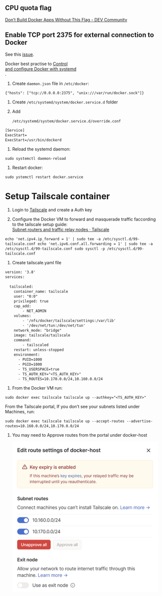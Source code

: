 ## CPU quota flag

[Don’t Build Docker Apps Without This Flag - DEV Community](https://dev.to/code42cate/dont-build-docker-apps-without-this-flag-48kg)

## Enable TCP port 2375 for external connection to Docker  

See this [issue](https://github.com/moby/moby/issues/25471).

Docker best practise to [Control  
and configure Docker with systemd  
](https://docs.docker.com/engine/admin/systemd/\#/custom-docker-daemon-options).

1. Create `daemon.json` file in `/etc/docker`:

```Plain
{"hosts": ["tcp://0.0.0.0:2375", "unix:///var/run/docker.sock"]}
```

1. Create `/etc/systemd/system/docker.service.d` folder
2. Add  
      
    `/etc/systemd/system/docker.service.d/override.conf`

```Plain
[Service]
ExecStart=
ExecStart=/usr/bin/dockerd
```

1. Reload the systemd daemon:

```Plain
sudo systemctl daemon-reload
```

1. Restart docker:

```Plain
sudo ystemctl restart docker.service
```

# Setup Tailscale container

1. Login to [Tailscale](https://login.tailscale.com/admin/settings/keys) and create a Auth key  
    
2. Configure the Docker VM to forward and masquerade traffic faccording  
    to the tailscale setup guide:  
    [Subnet routers and traffic relay nodes · Tailscale](https://tailscale.com/kb/1019/subnets/?tab=linux\#enable-ip-forwarding)

```Plain
echo 'net.ipv4.ip_forward = 1' | sudo tee -a /etc/sysctl.d/99-tailscale.conf echo 'net.ipv6.conf.all.forwarding = 1' | sudo tee -a /etc/sysctl.d/99-tailscale.conf sudo sysctl -p /etc/sysctl.d/99-tailscale.conf
```

1. Create tailscale.yaml file

```Plain
version: '3.8'
services:

  tailscaled:
    container_name: tailscale
    user: "0:0"
    privileged: true
    cap_add:
        - NET_ADMIN
    volumes:
        - '/nfs/docker/tailscale/settings:/var/lib'
        - '/dev/net/tun:/dev/net/tun'
    network_mode: "bridge"
    image: tailscale/tailscale
    command:
        - tailscaled
    restart: unless-stopped
    environment:
      - PUID=1000
      - PGID=1000
      - TS_USERSPACE=true
      - TS_AUTH_KEY="<TS_AUTH_KEY>"
      - TS_ROUTES=10.170.0.0/24,10.160.0.0/24
```

1. From the Docker VM run:

```Plain
sudo docker exec tailscale tailscale up --authkey="<TS_AUTH_KEY>"
```

From the Tailscale portal, If you don’t see your subnets listed under  
Machines, run:  

```Plain
sudo docker exec tailscale tailscale up --accept-routes --advertise-routes=10.160.0.0/24,10.170.0.0/24
```

1. You may need to Approve routes from the portal under docker-host
    
    ![GeneralLinuxattachmentsPasted_image_20230714123120](attachments/GeneralLinuxattachmentsPasted_image_20230714123120.png)